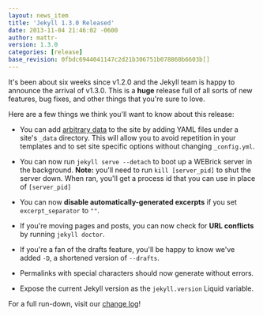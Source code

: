 ```yaml
---
layout: news_item
title: 'Jekyll 1.3.0 Released'
date: 2013-11-04 21:46:02 -0600
author: mattr-
version: 1.3.0
categories: [release]
base_revision: 0fbdc6944041147c2d21b306751b078860b6603b[]
---
```


<!--original
---
layout: news_item
title: 'Jekyll 1.3.0 Released'
date: 2013-11-04 21:46:02 -0600
author: mattr-
version: 1.3.0
categories: [release]
---
-->

It's been about six weeks since v1.2.0 and the Jekyll team is happy to
announce the arrival of v1.3.0. This is a **huge** release full of all
sorts of new features, bug fixes, and other things that you're sure to
love.

<!--original
It's been about six weeks since v1.2.0 and the Jekyll team is happy to
announce the arrival of v1.3.0. This is a **huge** release full of all
sorts of new features, bug fixes, and other things that you're sure to
love.
-->

Here are a few things we think you'll want to know about this release:

<!--original
Here are a few things we think you'll want to know about this release:
-->

* You can add [arbitrary data][] to the site by adding YAML files under a
  site's `_data` directory. This will allow you to avoid
  repetition in your templates and to set site specific options without
  changing `_config.yml`.

<!--original
* You can add [arbitrary data][] to the site by adding YAML files under a
  site's `_data` directory. This will allow you to avoid
  repetition in your templates and to set site specific options without
  changing `_config.yml`.
-->

* You can now run `jekyll serve --detach` to boot up a WEBrick server in the
  background. **Note:** you'll need to run `kill [server_pid]` to shut
  the server down. When ran, you'll get a process id that you can use in
  place of `[server_pid]`

<!--original
* You can now run `jekyll serve --detach` to boot up a WEBrick server in the
  background. **Note:** you'll need to run `kill [server_pid]` to shut
  the server down. When ran, you'll get a process id that you can use in
  place of `[server_pid]`
-->

* You can now **disable automatically-generated excerpts** if you set
  `excerpt_separator` to `""`.

<!--original
* You can now **disable automatically-generated excerpts** if you set
  `excerpt_separator` to `""`.
-->

* If you're moving pages and posts, you can now check for **URL
  conflicts** by running `jekyll doctor`.

<!--original
* If you're moving pages and posts, you can now check for **URL
  conflicts** by running `jekyll doctor`.
-->

* If you're a fan of the drafts feature, you'll be happy to know we've
  added `-D`, a shortened version of `--drafts`.

<!--original
* If you're a fan of the drafts feature, you'll be happy to know we've
  added `-D`, a shortened version of `--drafts`.
-->

* Permalinks with special characters should now generate without errors.

<!--original
* Permalinks with special characters should now generate without errors.
-->

* Expose the current Jekyll version as the `jekyll.version` Liquid
  variable.

<!--original
* Expose the current Jekyll version as the `jekyll.version` Liquid
  variable.
-->

For a full run-down, visit our [change log](/docs/history/)!

<!--original
For a full run-down, visit our [change log](/docs/history/)!
-->

[arbitrary data]: /docs/datafiles/

<!--original
[arbitrary data]: /docs/datafiles/
-->
